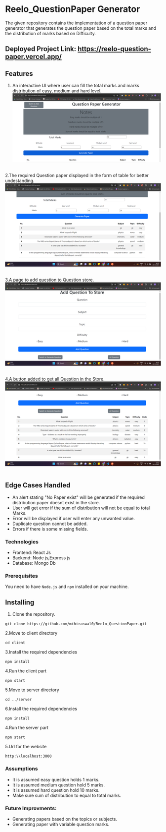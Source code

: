 # Reelo_QuestionPaper Generator

The given repository contains the implementation of a question paper generator that generates the question paper based on the total marks and the distribution of marks based on Difficulty.

## Deployed Project Link: https://reelo-question-paper.vercel.app/

## Features

1. An interactive UI where user can fill the total marks and marks distribution of easy, medium and hard level.
![Generate Paper UI](https://github.com/mihiraswal0/Reelo_QuestionPaper/blob/main/images/Screenshot%20(1156).png)
<br><br>

2.The required Question paper displayed in the form of table for better undestanding.
![paper table](https://github.com/mihiraswal0/Reelo_QuestionPaper/blob/main/images/Screenshot%20(1157).png)
<br><br>

3.A page to add question to Question store.
![add page](https://github.com/mihiraswal0/Reelo_QuestionPaper/blob/main/images/Screenshot%20(1158).png)
<br><br>

4.A button added to get all Question in the Store.
![all question](https://github.com/mihiraswal0/Reelo_QuestionPaper/blob/main/images/Screenshot%20(1159).png)
<br><br>

## Edge Cases Handled

- An alert stating "No Paper exist" will be generated if the required  distribution paper doesnt exist in the store.
- User will get error if the sum of distribution will not be equal to total Marks.
- Error will be displayed if user will enter any unwanted value.
- Duplicate question cannot be added.
- Errors if there is some missing fields.

### Technologies
- Frontend: React Js
- Backend: Node js,Express js
- Database: Mongo Db
### Prerequisites

You need to have `Node.js` and `npm` installed on your machine.

## Installing

1. Clone the repository.
```
git clone https://github.com/mihiraswal0/Reelo_QuestionPaper.git
```
2.Move to client directory
```
cd client
```
3.Install the required dependencies
```
npm install
```
4.Run the client part
```
npm start
```
5.Move to server directory
```
cd ../server
```
6.Install the required dependencies
```
npm install
```
4.Run the server part
```
npm start
```
5.Url for the website
```
http:\\localhost:3000
```
### Assumptions
- It is assumed easy question holds 1 marks.
- It is assumed medium question hold 5 marks.
- It is assumed hard question hold 10 marks.
- Make sure sum of distribution to equal to total marks.

### Future Improvments:
- Generating papers based on the topics or subjects.
- Generating paper with variable question marks.





